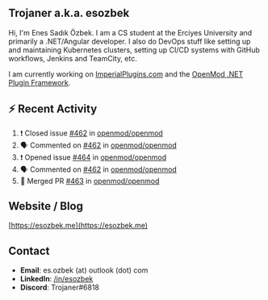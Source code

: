 ##  Trojaner a.k.a. esozbek
Hi, I'm Enes Sadık Özbek. I am a CS student at the Erciyes University and primarily a .NET/Angular developer. I also do DevOps stuff like setting up and maintaining Kubernetes clusters, setting up CI/CD systems with GitHub workflows, Jenkins and TeamCity, etc.

I am currently working on [ImperialPlugins.com](https://imperialplugins.com) and the [OpenMod .NET Plugin Framework](https://github.com/openmod/openmod). 

## :zap: Recent Activity

<!--START_SECTION:activity-->
1. ❗️ Closed issue [#462](https://github.com/openmod/openmod/issues/462) in [openmod/openmod](https://github.com/openmod/openmod)
2. 🗣 Commented on [#462](https://github.com/openmod/openmod/issues/462) in [openmod/openmod](https://github.com/openmod/openmod)
3. ❗️ Opened issue [#464](https://github.com/openmod/openmod/issues/464) in [openmod/openmod](https://github.com/openmod/openmod)
4. 🗣 Commented on [#462](https://github.com/openmod/openmod/issues/462) in [openmod/openmod](https://github.com/openmod/openmod)
5. 🎉 Merged PR [#463](https://github.com/openmod/openmod/pull/463) in [openmod/openmod](https://github.com/openmod/openmod)
<!--END_SECTION:activity-->

## Website / Blog
[https://esozbek.me](https://esozbek.me)

## Contact
- **Email**: es.ozbek (at) outlook (dot) com
- **LinkedIn**: [/in/esozbek](https://linkedin.com/in/esozbek)
- **Discord**: Trojaner#6818
